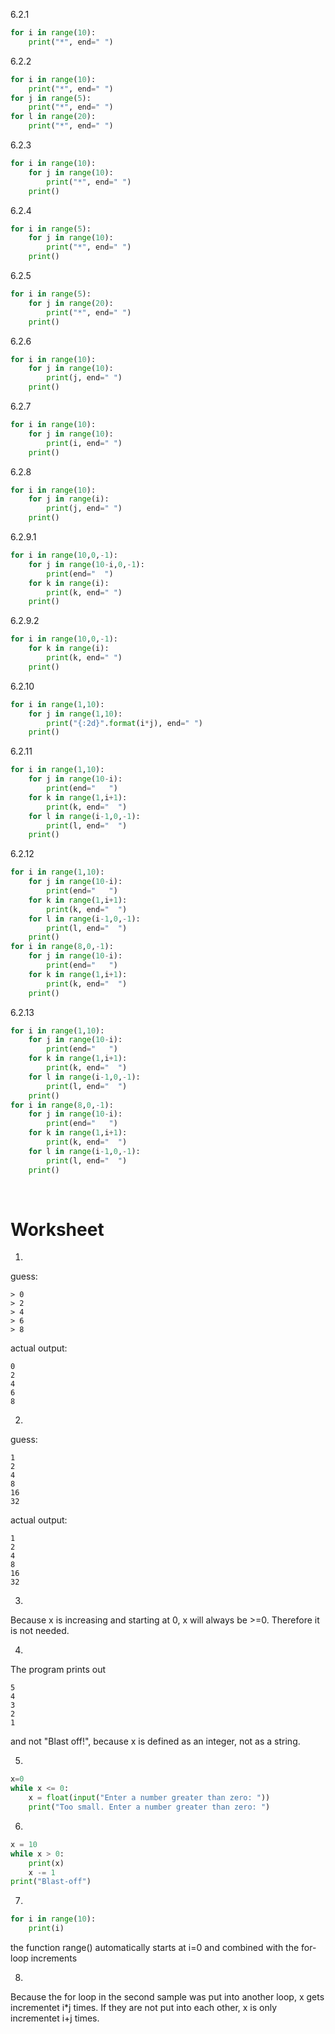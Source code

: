 6.2.1
```python
for i in range(10):
    print("*", end=" ")
```

6.2.2
```python
for i in range(10):
    print("*", end=" ")
for j in range(5):
    print("*", end=" ")
for l in range(20):
    print("*", end=" ")
```

6.2.3
```python
for i in range(10):
    for j in range(10):
        print("*", end=" ")
    print()
```

6.2.4
```python
for i in range(5):
    for j in range(10):
        print("*", end=" ")
    print()
```

6.2.5
```python
for i in range(5):
    for j in range(20):
        print("*", end=" ")
    print()
```

6.2.6
```python
for i in range(10):
    for j in range(10):
        print(j, end=" ")
    print()
```

6.2.7
```python
for i in range(10):
    for j in range(10):
        print(i, end=" ")
    print()
```

6.2.8
```python
for i in range(10):
    for j in range(i):
        print(j, end=" ")
    print()
```

6.2.9.1
```python
for i in range(10,0,-1):
    for j in range(10-i,0,-1):
        print(end="  ")
    for k in range(i):
        print(k, end=" ")
    print()
```

6.2.9.2
```python
for i in range(10,0,-1):
    for k in range(i):
        print(k, end=" ")
    print()
```

6.2.10
```python
for i in range(1,10):
    for j in range(1,10):
        print("{:2d}".format(i*j), end=" ")
    print()
```

6.2.11
```python
for i in range(1,10):
    for j in range(10-i):
        print(end="   ")
    for k in range(1,i+1):
        print(k, end="  ")
    for l in range(i-1,0,-1):
        print(l, end="  ")
    print()
```

6.2.12
```python
for i in range(1,10):
    for j in range(10-i):
        print(end="   ")
    for k in range(1,i+1):
        print(k, end="  ")
    for l in range(i-1,0,-1):
        print(l, end="  ")
    print()
for i in range(8,0,-1):
    for j in range(10-i):
        print(end="   ")
    for k in range(1,i+1):
        print(k, end="  ")
    print()
```

6.2.13
```python
for i in range(1,10):
    for j in range(10-i):
        print(end="   ")
    for k in range(1,i+1):
        print(k, end="  ")
    for l in range(i-1,0,-1):
        print(l, end="  ")
    print()
for i in range(8,0,-1):
    for j in range(10-i):
        print(end="   ")
    for k in range(1,i+1):
        print(k, end="  ")
    for l in range(i-1,0,-1):
        print(l, end="  ")
    print()
```
<br>

# Worksheet
1.
guess:
```shell
> 0
> 2
> 4
> 6
> 8
```
actual output:
```shell
0
2
4
6
8
```

2.
guess:
```shell
1
2
4
8
16
32
```
actual output:
```shell
1
2
4
8
16
32
```
3.
Because x is increasing and starting at 0, x will always be >=0. Therefore it is not needed.

4.
The program prints out
```shell
5
4
3
2
1
```
and not "Blast off!", because x is defined as an integer, not as a string.

5.
```python
x=0
while x <= 0:
    x = float(input("Enter a number greater than zero: "))
    print("Too small. Enter a number greater than zero: ")
```

6.
```python
x = 10
while x > 0:
    print(x)
    x -= 1
print("Blast-off")
```

7.
```python
for i in range(10):
    print(i)
```
the function range() automatically starts at i=0 and combined with the for-loop increments

8.
Because the for loop in the second sample was put into another loop, x gets incrementet i*j times. If they are not put into each other, x is only incrementet i+j times.
